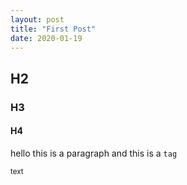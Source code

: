 ```yaml
---
layout: post
title: "First Post"
date: 2020-01-19
---
```


## H2
### H3
#### H4

hello this is a paragraph and this is a `tag`

<small>text</small>